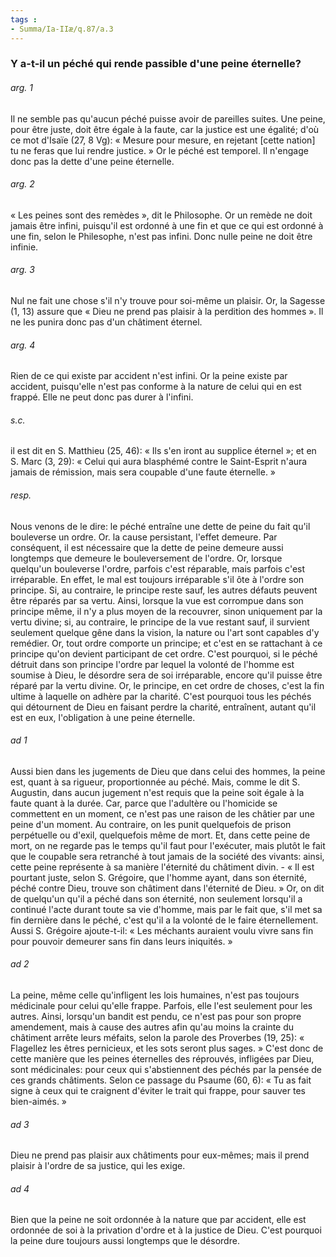 ```yaml
---
tags : 
- Summa/Ia-IIæ/q.87/a.3
---
```


### Y a-t-il un péché qui rende passible d'une peine éternelle?

###### arg. 1
Il ne semble pas qu'aucun péché puisse avoir de pareilles suites. Une peine, pour être juste, doit être égale à la faute, car la justice est une égalité; d'où ce mot d'Isaïe (27, 8 Vg): « Mesure pour mesure, en rejetant [cette nation] tu ne feras que lui rendre justice. » Or le péché est temporel. Il n'engage donc pas la dette d'une peine éternelle. 

###### arg. 2
« Les peines sont des remèdes », dit le Philosophe. Or un remède ne doit jamais être infini, puisqu'il est ordonné à une fin et que ce qui est ordonné à une fin, selon le Philesophe, n'est pas infini. Donc nulle peine ne doit être infinie. 

###### arg. 3
Nul ne fait une chose s'il n'y trouve pour soi-même un plaisir. Or, la Sagesse (1, 13) assure que « Dieu ne prend pas plaisir à la perdition des hommes ». Il ne les punira donc pas d'un châtiment éternel. 

###### arg. 4
Rien de ce qui existe par accident n'est infini. Or la peine existe par accident, puisqu'elle n'est pas conforme à la nature de celui qui en est frappé. Elle ne peut donc pas durer à l'infini. 

###### s.c.
il est dit en S. Matthieu (25, 46): « Ils s'en iront au supplice éternel »; et en S. Marc (3, 29): « Celui qui aura blasphémé contre le Saint-Esprit n'aura jamais de rémission, mais sera coupable d'une faute éternelle. » 

###### resp.
Nous venons de le dire: le péché entraîne une dette de peine du fait qu'il bouleverse un ordre. Or. la cause persistant, l'effet demeure. Par conséquent, il est nécessaire que la dette de peine demeure aussi longtemps que demeure le bouleversement de l'ordre. Or, lorsque quelqu'un bouleverse l'ordre, parfois c'est réparable, mais parfois c'est irréparable. En effet, le mal est toujours irréparable s'il ôte à l'ordre son principe. Si, au contraire, le principe reste sauf, les autres défauts peuvent être réparés par sa vertu. Ainsi, lorsque la vue est corrompue dans son principe même, il n'y a plus moyen de la recouvrer, sinon uniquement par la vertu divine; si, au contraire, le principe de la vue restant sauf, il survient seulement quelque gêne dans la vision, la nature ou l'art sont capables d'y remédier. Or, tout ordre comporte un principe; et c'est en se rattachant à ce principe qu'on devient participant de cet ordre. C'est pourquoi, si le péché détruit dans son principe l'ordre par lequel la volonté de l'homme est soumise à Dieu, le désordre sera de soi irréparable, encore qu'il puisse être réparé par la vertu divine. Or, le principe, en cet ordre de choses, c'est la fin ultime à laquelle on adhère par la charité. C'est pourquoi tous les péchés qui détournent de Dieu en faisant perdre la charité, entraînent, autant qu'il est en eux, l'obligation à une peine éternelle. 

###### ad 1
Aussi bien dans les jugements de Dieu que dans celui des hommes, la peine est, quant à sa rigueur, proportionnée au péché. Mais, comme le dit S. Augustin, dans aucun jugement n'est requis que la peine soit égale à la faute quant à la durée. Car, parce que l'adultère ou l'homicide se commettent en un moment, ce n'est pas une raison de les châtier par une peine d'un moment. Au contraire, on les punit quelquefois de prison perpétuelle ou d'exil, quelquefois même de mort. Et, dans cette peine de mort, on ne regarde pas le temps qu'il faut pour l'exécuter, mais plutôt le fait que le coupable sera retranché à tout jamais de la société des vivants: ainsi, cette peine représente à sa manière l'éternité du châtiment divin. - « Il est pourtant juste, selon S. Grégoire, que l'homme ayant, dans son éternité, péché contre Dieu, trouve son châtiment dans l'éternité de Dieu. » Or, on dit de quelqu'un qu'il a péché dans son éternité, non seulement lorsqu'il a continué l'acte durant toute sa vie d'homme, mais par le fait que, s'il met sa fin dernière dans le péché, c'est qu'il a la volonté de le faire éternellement. Aussi S. Grégoire ajoute-t-il: « Les méchants auraient voulu vivre sans fin pour pouvoir demeurer sans fin dans leurs iniquités. » 

###### ad 2
La peine, même celle qu'infligent les lois humaines, n'est pas toujours médicinale pour celui qu'elle frappe. Parfois, elle l'est seulement pour les autres. Ainsi, lorsqu'un bandit est pendu, ce n'est pas pour son propre amendement, mais à cause des autres afin qu'au moins la crainte du châtiment arrête leurs méfaits, selon la parole des Proverbes (19, 25): « Flagellez les êtres pernicieux, et les sots seront plus sages. » C'est donc de cette manière que les peines éternelles des réprouvés, infligées par Dieu, sont médicinales: pour ceux qui s'abstiennent des péchés par la pensée de ces grands châtiments. Selon ce passage du Psaume (60, 6): « Tu as fait signe à ceux qui te craignent d'éviter le trait qui frappe, pour sauver tes bien-aimés. » 

###### ad 3
Dieu ne prend pas plaisir aux châtiments pour eux-mêmes; mais il prend plaisir à l'ordre de sa justice, qui les exige. 

###### ad 4
Bien que la peine ne soit ordonnée à la nature que par accident, elle est ordonnée de soi à la privation d'ordre et à la justice de Dieu. C'est pourquoi la peine dure toujours aussi longtemps que le désordre. 

